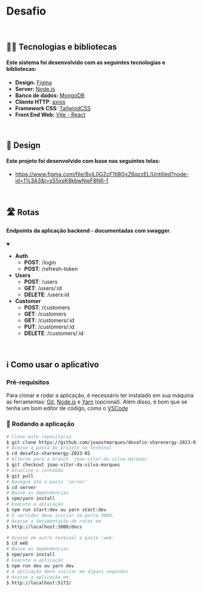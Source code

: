 # Desafio 

<br>

## 👨‍💻 Tecnologias e bibliotecas

#### Este sistema foi desenvolvido com as seguintes tecnologias e bibliotecas:

- **Design:** [Figma](https://www.figma.com/)
- **Server:** [Node.js](https://nodejs.org/en/)
- **Banco de dados:** [MongoDB](https://www.mongodb.com/)
- **Cliente HTTP**:  [axios](https://github.com/axios/axios)
- **Framework CSS**: [TailwindCSS](https://tailwindcss.com/)
- **Front End Web:** [Vite - React](https://vitejs.dev/)

<br>

## 📱 Design

#### Este projeto foi desenvolvido com base nas seguintes telas:

- https://www.figma.com/file/8vjL0GZcF1tl8GyZ6qzzEL/Untitled?node-id=1%3A3&t=sS5xsK8kbwNwF8N6-1

<br>

## 🛣️ Rotas

#### Endpoints da aplicação backend - documentadas com swagger.

<details open>
<summary></summary>

- **Auth**
  - **POST**: /login
  - **POST**: /refresh-token 
- **Users**
  - **POST**: /users
  - **GET**: /users/:id
  - **DELETE**: /users:id
- **Customer**
  - **POST**: /customers
  - **GET**: /customers
  - **GET**: /customers/:id
  - **PUT**: /customers/:id
  - **DELETE**: /customers/:id
</details>
<br>

## ℹ️ Como usar o aplicativo

### Pré-requisitos

Para clonar e rodar a aplicação, é necessário ter instalado em sua máquina as ferramentas:
[Git](https://git-scm.com), [Node.js](https://nodejs.org/en/) e [Yarn](https://yarnpkg.com/) (opcional).
Além disso, é bom que se tenha um bom editor de código, como o [VSCode](https://code.visualstudio.com/)

### 🎲 Rodando a aplicação

```bash
# Clone este repositório
$ git clone https://github.com/joaovtmarques/desafio-sharenergy-2023-01.git
# Acesse a pasta do projeto no terminal
$ cd desafio-sharenergy-2023-01
# Alterne para a branch 'joao-vitor-da-silva-marques'
$ git checkout joao-vitor-da-silva-marques
# Atualize o conteúdo
$ git pull
# Navegue até a pasta 'server'
$ cd server
# Baixe as depêndencias
$ npm/yarn install
# Execute a aplicação
$ npm run start:dev ou yarn start:dev
# O servidor deve iniciar na porta 3000.
# Acesse a documentação de rotas em
$ http://localhost:3000/docs
```
```bash
# Acesse em outro terminal a pasta 'web'
$ cd web
# Baixe as depêndencias
$ npm/yarn install
# Execute a aplicação
$ npm run dev ou yarn dev
# A aplicação deve iniciar em alguns segundos
# Acesse a aplicação em 
$ http://localhost:5173/
```